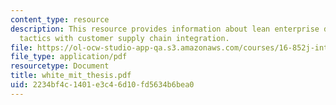```yaml
---
content_type: resource
description: This resource provides information about lean enterprise distribution
  tactics with customer supply chain integration.
file: https://ol-ocw-studio-app-qa.s3.amazonaws.com/courses/16-852j-integrating-the-lean-enterprise-fall-2005/2234bf4c1401e3c46d10fd5634b6bea0_white_mit_thesis.pdf
file_type: application/pdf
resourcetype: Document
title: white_mit_thesis.pdf
uid: 2234bf4c-1401-e3c4-6d10-fd5634b6bea0
---
```

